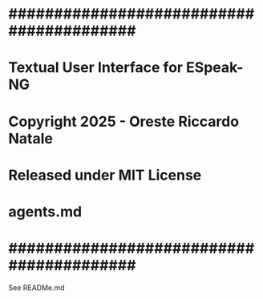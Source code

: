 # ######################################### #
# Textual User Interface for ESpeak-NG      #
#                                           #
# Copyright 2025 - Oreste Riccardo Natale   #
# Released under MIT License                #
#                                           #
# agents.md                                 #
# ######################################### #

See READMe.md